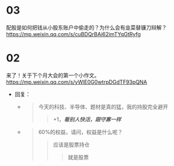 
# 03

配股是如何把钱从小股东账户中偷走的？为什么会有韭菜替镰刀辩解？ https://mp.weixin.qq.com/s/cuBDQrBAi62imTYqGtRyfg

# 02

来了！关于下个月大会的第一个小作文。 https://mp.weixin.qq.com/s/yWlE0G0wtrpDGdTF93pQNA
- 回复：
  * > 今天的科技、半导体、题材是真的猛，我的持股完全避开
    >> +1，***看别人快活，跟守寡一样***
  * > 60%的权益，请问，权益是什么呢？
    >> 应该是股票持仓
    >>> 就是股票
